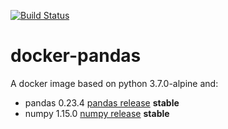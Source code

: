 [![Build Status](https://travis-ci.org/amenezes/docker-pandas.svg?branch=master)](https://travis-ci.org/amenezes/docker-pandas)

# docker-pandas

A docker image based on python 3.7.0-alpine and:
 - pandas 0.23.4 [pandas release](https://github.com/pandas-dev/pandas/releases/tag/v0.23.4) **stable**
 - numpy 1.15.0 [numpy release](https://github.com/numpy/numpy/releases/tag/v1.15.0) **stable**
